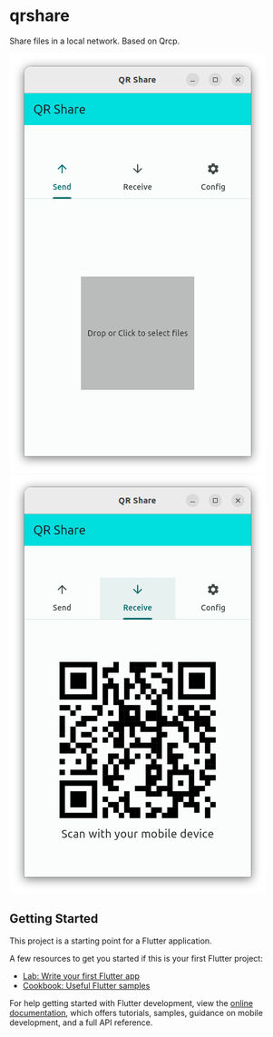 # qrshare

 Share files in a local network. Based on Qrcp.

![QRShare send](https://github.com/faveoled/qrshare/blob/assets/qrshare_send.png?raw=true)
![QRShare receive](https://github.com/faveoled/qrshare/blob/assets/qrshare_receive.png?raw=true)

## Getting Started

This project is a starting point for a Flutter application.

A few resources to get you started if this is your first Flutter project:

- [Lab: Write your first Flutter app](https://docs.flutter.dev/get-started/codelab)
- [Cookbook: Useful Flutter samples](https://docs.flutter.dev/cookbook)

For help getting started with Flutter development, view the
[online documentation](https://docs.flutter.dev/), which offers tutorials,
samples, guidance on mobile development, and a full API reference.
